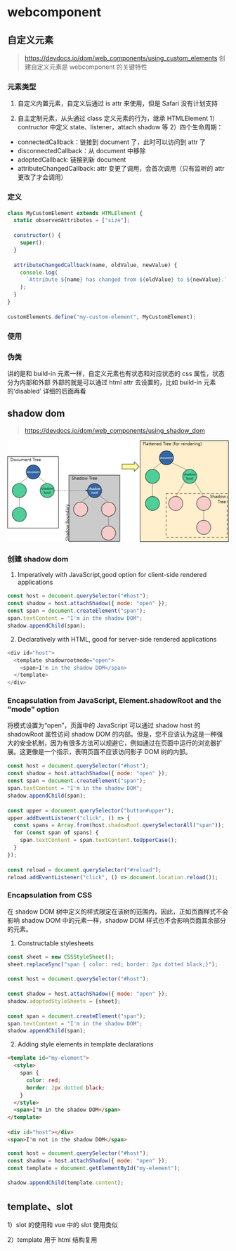 # webcomponent

## 自定义元素

> https://devdocs.io/dom/web_components/using_custom_elements
> 创建自定义元素是 webcomponent 的关键特性

### 元素类型

1. 自定义内置元素，自定义后通过 is attr 来使用，但是 Safari 没有计划支持

2. 自主定制元素，从头通过 class 定义元素的行为，继承 HTMLElement
   1）contructor 中定义 state、listener，attach shadow 等
   2）四个生命周期：

- connectedCallback：链接到 document 了，此时可以访问到 attr 了
- disconnectedCallback：从 document 中移除
- adoptedCallback: 链接到新 document
- attributeChangedCallback: attr 变更了调用，会首次调用（只有监听的 attr 更改了才会调用）

### 定义

```javascript
class MyCustomElement extends HTMLElement {
  static observedAttributes = ["size"];

  constructor() {
    super();
  }

  attributeChangedCallback(name, oldValue, newValue) {
    console.log(
      `Attribute ${name} has changed from ${oldValue} to ${newValue}.`
    );
  }
}

customElements.define("my-custom-element", MyCustomElement);
```

### 使用

<my-custom-element size="100"></my-custom-element>

### 伪类

讲的是和 build-in 元素一样，自定义元素也有状态和对应状态的 css 属性，状态分为内部和外部
外部的就是可以通过 html attr 去设置的，比如 build-in 元素的‘disabled’
详细的后面再看

## shadow dom

> https://devdocs.io/dom/web_components/using_shadow_dom

![alt text](shadowdom.png)

### 创建 shadow dom

1. Imperatively with JavaScript,good option for client-side rendered applications

```javascript
const host = document.querySelector("#host");
const shadow = host.attachShadow({ mode: "open" });
const span = document.createElement("span");
span.textContent = "I'm in the shadow DOM";
shadow.appendChild(span);
```

2. Declaratively with HTML, good for server-side rendered applications

```javascript
<div id="host">
  <template shadowrootmode="open">
    <span>I'm in the shadow DOM</span>
  </template>
</div>
```

### Encapsulation from JavaScript, Element.shadowRoot and the "mode" option

将模式设置为“open”，页面中的 JavaScript 可以通过 shadow host 的 shadowRoot 属性访问 shadow DOM 的内部。但是，您不应该认为这是一种强大的安全机制，因为有很多方法可以规避它，例如通过在页面中运行的浏览器扩展。这更像是一个指示，表明页面不应该访问影子 DOM 树的内部。

```javascript
const host = document.querySelector("#host");
const shadow = host.attachShadow({ mode: "open" });
const span = document.createElement("span");
span.textContent = "I'm in the shadow DOM";
shadow.appendChild(span);

const upper = document.querySelector("button#upper");
upper.addEventListener("click", () => {
  const spans = Array.from(host.shadowRoot.querySelectorAll("span"));
  for (const span of spans) {
    span.textContent = span.textContent.toUpperCase();
  }
});

const reload = document.querySelector("#reload");
reload.addEventListener("click", () => document.location.reload());
```

### Encapsulation from CSS

在 shadow DOM 树中定义的样式限定在该树的范围内，因此，正如页面样式不会影响 shadow DOM 中的元素一样，shadow DOM 样式也不会影响页面其余部分的元素。

1. Constructable stylesheets

```javascript
const sheet = new CSSStyleSheet();
sheet.replaceSync("span { color: red; border: 2px dotted black;}");

const host = document.querySelector("#host");

const shadow = host.attachShadow({ mode: "open" });
shadow.adoptedStyleSheets = [sheet];

const span = document.createElement("span");
span.textContent = "I'm in the shadow DOM";
shadow.appendChild(span);
```

2. Adding style elements in template declarations

```html
<template id="my-element">
  <style>
    span {
      color: red;
      border: 2px dotted black;
    }
  </style>
  <span>I'm in the shadow DOM</span>
</template>

<div id="host"></div>
<span>I'm not in the shadow DOM</span>
```

```javascript
const host = document.querySelector("#host");
const shadow = host.attachShadow({ mode: "open" });
const template = document.getElementById("my-element");

shadow.appendChild(template.content);
```

## template、slot

1）slot 的使用和 vue 中的 slot 使用类似

2）template 用于 html 结构复用
